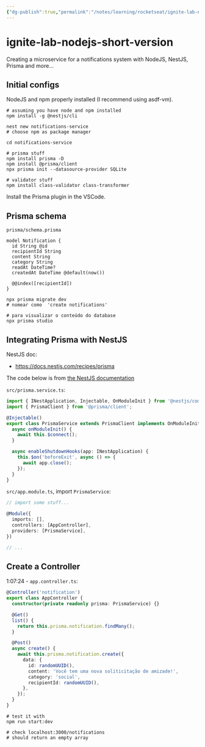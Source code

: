 ```yaml
---
{"dg-publish":true,"permalink":"/notes/learning/rocketseat/ignite-lab-nodejs/ignite-lab-nodejs-short-version/"}
---
```


# ignite-lab-nodejs-short-version

Creating a microservice for a notifications system with NodeJS, NestJS, Prisma and more...


## Initial configs

NodeJS and npm properly installed (I recommend using asdf-vm).

```shell
# assuming you have node and npm installed
npm install -g @nestjs/cli

nest new notifications-service
# choose npm as package manager

cd notifications-service

# prisma stuff
npm install prisma -D
npm install @prisma/client
npx prisma init --datasource-provider SQLite

# validator stuff
npm install class-validator class-transformer
```

Install the Prisma plugin in the VSCode.


## Prisma schema

`prisma/schema.prisma`
```
model Notification {
  id String @id
  recipientId String
  content String
  category String
  readAt DateTime?
  createdAt DateTime @default(now())

  @@index([recipientId])
}
```

```shell
npx prisma migrate dev
# nomear como  'create notifications'

# para visualizar o conteúdo do database
npx prisma studio
```


## Integrating Prisma with NestJS

NestJS doc:
- <https://docs.nestjs.com/recipes/prisma>

The code below is from [the NestJS documentation](https://docs.nestjs.com/recipes/prisma#use-prisma-client-in-your-nestjs-services)

`src/prisma.service.ts`:
```typescript
import { INestApplication, Injectable, OnModuleInit } from '@nestjs/common';
import { PrismaClient } from '@prisma/client';

@Injectable()
export class PrismaService extends PrismaClient implements OnModuleInit {
  async onModuleInit() {
    await this.$connect();
  }

  async enableShutdownHooks(app: INestApplication) {
    this.$on('beforeExit', async () => {
      await app.close();
    });
  }
}
```

`src/app.module.ts`, import `PrismaService`:
```ts
// import some stuff...

@Module({
  imports: [],
  controllers: [AppController],
  providers: [PrismaService],
})

// ...
```


## Create a Controller

1:07:24 - `app.controller.ts`:
```ts
@Controller('notification')
export class AppController {
  constructor(private readonly prisma: PrismaService) {}

  @Get()
  list() {
    return this.prisma.notification.findMany();
  }

  @Post()
  async create() {
    await this.prisma.notification.create({
      data: {
        id: randomUUID(),
        content: 'Você tem uma nova soliticitação de amizade!',
        category: 'social',
        recipientId: randomUUID(),
      },
    });
  }
}
```

```shell
# test it with
npm run start:dev

# check localhost:3000/notifications
# should return an empty array
```



